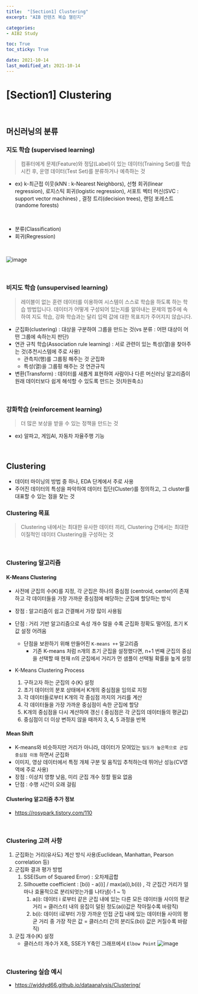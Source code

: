 ```yaml
---
title:  "[Section1] Clustering"
excerpt: "AIB 컨텐츠 복습 챌린지"

categories:
- AIB2 Study

toc: True
toc_sticky: True

date: 2021-10-14
last_modified_at: 2021-10-14
---
```

# [Section1] Clustering

<br>

## 머신러닝의 분류

### 지도 학습 (supervised learning)

>컴퓨터에게 문제(Feature)와 정답(Label)이 있는 데이터(Training Set)를 학습 시킨 후, 운영 데이터(Test Set)를 분류하거나 예측하는 것

- ex) k-최근접 이웃(kNN : k-Nearest Neighbors), 선형 회귀(linear regression), 로지스틱 회귀(logistic regression), 서포트 벡터 머신(SVC : support vector machines) , 결정 트리(decision trees), 랜덤 포레스트(randome forests)

<br>

- 분류(Classification)
- 회귀(Regression)

<br>

![image](https://user-images.githubusercontent.com/76996686/138236555-42f79457-8466-4445-bc61-79d27652378f.png)

<br>

### 비지도 학습 (unsupervised learning)

> 레이블이 없는 훈련 데이터를 이용하여 시스템이 스스로 학습을 하도록 하는 학습 방법입니다. 데이터가 어떻게 구성되어 있는지를 알아내는 문제의 범주에 속하여 지도 학습, 강화 학습과는 달리 입력 값에 대한 목표치가 주어지지 않습니다.

- 군집화(clustering) : 대상을 구분하여 그룹을 만드는 것(vs 분류 : 어떤 대상이 어떤 그룹에 속하는지 판단)
- 연관 규칙 학습(Association rule learning) : 서로 관련이 있는 특성(열)을 찾아주는 것(추천시스템에 주로 사용)
  - 관측치(행)를 그룹핑 해주는 것 군집화
  - 특성(열)을 그룹핑 해주는 것 연관규칙
- 변환(Transform) : 데이터를 새롭게 표현하여 사람이나 다른 머신러닝 알고리즘이 원래 데이터보다 쉽게 해석할 수 있도록 만드는 것(차원축소)

<br>

### 강화학습 (reinforcement learning)

>  더 많은 보상을 받을 수 있는 정책을 만드는 것

- ex) 알파고, 게임AI, 자동차 자율주행 기능

<br>

## Clustering

- 데이터 마이닝의 방법 중 하나, EDA 단계에서 주로 사용
- 주어진 데이터의 특성을 파악하여 데이터 집단(Cluster)를 정의하고, 그 cluster를 대표할 수 있는 점을 찾는 것

### Clustering 목표

> Clustering 내에서는 최대한 유사한 데이터 끼리, Clustering 간에서는 최대한 이질적인 데이터 Clustering을 구성하는 것

<br>

### Clustering 알고리즘

#### K-Means Clustering

- 사전에 군집의 수(K)를 지정, 각 군집은 하나의 중심점 (centroid, center)이 존재하고 각 데이터들을 가장 가까운 중심점에 해당하는 군집에 할당하는 방식
- 장점 : 알고리즘이 쉽고 간결해서 가장 많이 사용됨
- 단점 : 거리 기반 알고리즘으로 속성 개수 많을 수록 군집화 정확도 떨어짐, 초기 K값 설정 어려움
  - 단점을 보완하기 위해 만들어진 `K-means ++` 알고리즘
    - 기존 K-means 처럼 n개의 초기 군집을 설정했다면, n+1 번째 군집의 중심을 선택할 때 현재 n의 군집에서 거리가 먼 샘플이 선택될 확률을 높게 설정

- K-Means Clustering Process
  1. 구하고자 하는 군집의 수(K) 설정
  2. 초기 데이터의 분포 상태에서 K개의 중심점을 임의로 지정
  3. 각 데이터들로부터 K개의 각 중심점 까지의 거리를 계산
  4. 각 데이터들을 가장 가까운 중심점이 속한 군집에 할당
  5. K개의 중심점을 다시 계산하여 갱신 ( 중심점은 각 군집의 데이터들의 평균값)
  6. 중심점이 더 이상 변하지 않을 때까지 3, 4, 5 과정을 반복

#### Mean Shift

- K-means와 비슷하지만 거리가 아니라, 데이터가 모여있는 `밀도가 높은쪽으로 군집 중심점 이동` 하면서 군집화
- 이미지, 영상 데이터에서 특정 개체 구분 및 움직임 추척하는데 뛰어난 성능(CV영역에 주로 사용)
- 장점 : 이상치 영향 낮음, 미리 군집 개수 정할 필요 없음
- 단점 : 수행 시간이 오래 걸림

#### Clustering 알고리즘 추가 정보

- https://rosypark.tistory.com/110

<br>

### Clustering 고려 사항

1. 군집화는 거리(유사도) 계산 방식 사용(Euclidean, Manhattan, Pearson correlation 등)
2. 군집화 결과 평가 방법
   1. SSE(Sum of Squared Error) : 오차제곱합
   2. Silhouette coefficient : [b(i) - a(i)] / max(a(i),b(i)) , 각 군집간 거리가 얼마나 효율적으로 분리되엇는가를 나타냄(-1 ~ 1)
      1. a(i): 데이터 i 로부터 같은 군집 내에 있는 다른 모든 데이터들 사이의 평균 거리 = 클러스터 내의 응집이 덜된 정도(a(i)값은 작아질수록 바람직)
      2. b(i): 데이터 i로부터 가장 가까운 인접 군집 내에 있는 데이터들 사이의 평균 거리 중 가장 작은 값 = 클러스터 간의 분리도(b(i) 값은 커질수록 바람직)
3. 군집 개수(K) 설정
   - 클러스터 개수가 X축, SSE가 Y축인 그래프에서 `Elbow Point`
   ![image](https://user-images.githubusercontent.com/76996686/138297350-4876ce67-9218-411f-ae69-67db8b558d53.png)

<br>

### Clustering 실습 예시

- https://wjddyd66.github.io/dataanalysis/Clustering/